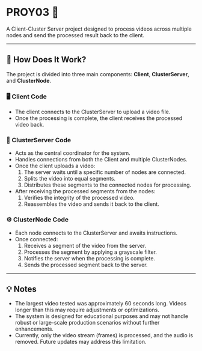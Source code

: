 # PROY03 🎥

A Client-Cluster Server project designed to process videos across multiple nodes and send the processed result back to the client.

---

## 📘 How Does It Work?

The project is divided into three main components: **Client**, **ClusterServer**, and **ClusterNode**.

### 🖥️ Client Code
- The client connects to the ClusterServer to upload a video file.
- Once the processing is complete, the client receives the processed video back.

### 🧠 ClusterServer Code
- Acts as the central coordinator for the system.
- Handles connections from both the Client and multiple ClusterNodes.
- Once the client uploads a video:
  1. The server waits until a specific number of nodes are connected.
  2. Splits the video into equal segments.
  3. Distributes these segments to the connected nodes for processing.
- After receiving the processed segments from the nodes:
  1. Verifies the integrity of the processed video.
  2. Reassembles the video and sends it back to the client.

### ⚙️ ClusterNode Code
- Each node connects to the ClusterServer and awaits instructions.
- Once connected:
  1. Receives a segment of the video from the server.
  2. Processes the segment by applying a grayscale filter.
  3. Notifies the server when the processing is complete.
  4. Sends the processed segment back to the server.

---

## 💡 Notes
- The largest video tested was approximately 60 seconds long. Videos longer than this may require adjustments or optimizations.
- The system is designed for educational purposes and may not handle robust or large-scale production scenarios without further enhancements.
- Currently, only the video stream (frames) is processed, and the audio is removed. Future updates may address this limitation.
